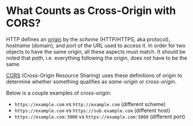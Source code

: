 # What Counts as Cross-Origin with CORS?

HTTP defines an [origin](https://developer.mozilla.org/en-US/docs/Glossary/origin) by the _scheme_ (HTTP/HTTPS, aka protocol), _hostname_ (domain), and _port_ of the URL used to access it. In order for two objects to have the same origin, all these aspects must match. It should be noted that _path_, i.e. everything following the origin, does not have to be the same.

[CORS](https://developer.mozilla.org/en-US/docs/Web/HTTP/CORS) (Cross-Origin Resource Sharing) uses these definitions of origin to determine whether something qualifies as _same-origin_ or _cross-origin_.

Below is a couple examples of _cross-origin_:

- `https://example.com` vs `http://example.com` (different scheme)
- `https://example.com` vs `https://sub.example.com` (different host)
- `https://example.com:3000` vs `https://example.com:5000` (different port)
